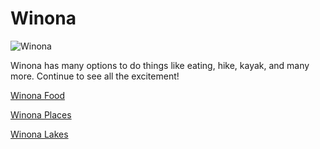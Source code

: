 # Winona
![Winona](https://www.iloveinspired.com/wp-content/uploads/2014/09/winona_overview.jpg "Picture of Winona Scenic Veiw")

Winona has many options to do things like eating, hike, kayak, and many more. Continue to see all the excitement!

[Winona Food](https://ewelinaschlomann.github.io/Food/)

[Winona Places](https://ewelinaschlomann.github.io/Places/)

[Winona Lakes](https://ewelinaschlomann.github.io/Lake/)
